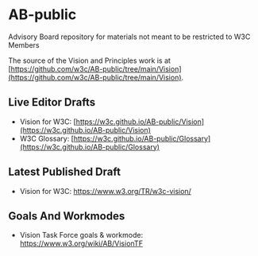 # AB-public
Advisory Board repository for materials not meant to be restricted to W3C Members

The source of the Vision and Principles work is at [https://github.com/w3c/AB-public/tree/main/Vision](https://github.com/w3c/AB-public/tree/main/Vision).

## Live Editor Drafts

* Vision for W3C: [https://w3c.github.io/AB-public/Vision](https://w3c.github.io/AB-public/Vision)
* W3C Glossary: [https://w3c.github.io/AB-public/Glossary](https://w3c.github.io/AB-public/Glossary)

## Latest Published Draft
* Vision for W3C: https://www.w3.org/TR/w3c-vision/

## Goals And Workmodes
* Vision Task Force goals & workmode: https://www.w3.org/wiki/AB/VisionTF
